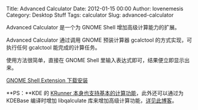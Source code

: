 Title: Advanced Calculator
Date: 2012-01-15 00:00
Author: lovenemesis
Category: Desktop Stuff
Tags: calculator
Slug: advanced-calculator

Advanced Calculator 是一个为 GNOME Shell 增加高级计算能力的扩展。

Advanced Calculator 通过调用 GNOME 预装计算器 gcalctool
的方式实现，可执行任何 gcalctool 能完成的计算任务。

使用方法很简单，直接在 GNOME Shell
里输入表达式即可，结果便立即显示出来。

[GNOME Shell Extension
下载安装](https://extensions.gnome.org/extension/121/gcalcsearch/)

**PS：**KDE 的 [KRunner
本身也支持基本的计算功能](http://userbase.kde.org/Plasma/Krunner#Using_as_a_calculator)，此外还可以通过为
KDEBase 编译时增加 libqalculate
库来增加高级计算功能，[详见此博客](http://sciencekde.wordpress.com/2010/12/07/advanced-calculator-runner/)。
